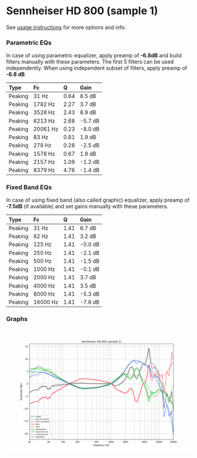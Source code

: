 # Sennheiser HD 800 (sample 1)
See [usage instructions](https://github.com/jaakkopasanen/AutoEq#usage) for more options and info.

### Parametric EQs
In case of using parametric equalizer, apply preamp of **-6.8dB** and build filters manually
with these parameters. The first 5 filters can be used independently.
When using independent subset of filters, apply preamp of **-6.8 dB**.

| Type    | Fc       |    Q | Gain    |
|:--------|:---------|:-----|:--------|
| Peaking | 31 Hz    | 0.64 | 6.5 dB  |
| Peaking | 1782 Hz  | 2.27 | 3.7 dB  |
| Peaking | 3528 Hz  | 2.43 | 6.9 dB  |
| Peaking | 6213 Hz  | 2.68 | -5.7 dB |
| Peaking | 20061 Hz | 0.23 | -8.0 dB |
| Peaking | 83 Hz    | 0.81 | 1.9 dB  |
| Peaking | 278 Hz   | 0.28 | -2.5 dB |
| Peaking | 1578 Hz  | 0.67 | 1.9 dB  |
| Peaking | 2157 Hz  | 1.09 | -1.2 dB |
| Peaking | 8379 Hz  | 4.76 | -1.4 dB |

### Fixed Band EQs
In case of using fixed band (also called graphic) equalizer, apply preamp of **-7.5dB**
(if available) and set gains manually with these parameters.

| Type    | Fc       |    Q | Gain    |
|:--------|:---------|:-----|:--------|
| Peaking | 31 Hz    | 1.41 | 6.7 dB  |
| Peaking | 62 Hz    | 1.41 | 3.2 dB  |
| Peaking | 125 Hz   | 1.41 | -0.0 dB |
| Peaking | 250 Hz   | 1.41 | -2.1 dB |
| Peaking | 500 Hz   | 1.41 | -1.5 dB |
| Peaking | 1000 Hz  | 1.41 | -0.1 dB |
| Peaking | 2000 Hz  | 1.41 | 3.7 dB  |
| Peaking | 4000 Hz  | 1.41 | 3.5 dB  |
| Peaking | 8000 Hz  | 1.41 | -5.3 dB |
| Peaking | 16000 Hz | 1.41 | -7.6 dB |

### Graphs
![](./Sennheiser%20HD%20800%20(sample%201).png)